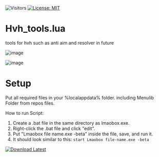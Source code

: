 ![Visitors](https://api.visitorbadge.io/api/visitors?path=https%3A%2F%2Fgithub.com%2Ftitaniummachine1%2FHvh_tools/blob/main/Hvh_tools.lua&label=Visitors&countColor=%23263759&style=plastic)
[![License: MIT](https://img.shields.io/badge/License-MIT-yellow.svg)](https://opensource.org/licenses/MIT)


# Hvh_tools.lua
tools for hvh such as anti aim and resolver in future

![image](https://user-images.githubusercontent.com/78664175/233135282-c3a2bfe6-dd69-47f0-9d54-441a2597c34e.png)

![image](https://user-images.githubusercontent.com/78664175/233135597-f45177ec-17f4-4048-92d9-91e7b8dd4ddd.png)

# Setup
Put all required files in your %localappdata% folder.
including Menulib Folder from repos files.

How to run Script:
  1. Create a .bat file in the same directory as lmaobox.exe.
  2. Right-click the .bat file and click "edit".
  3. Put "Lmaobox file name.exe -beta" inside the file, save, and run it.
  4. It should look similar to this: `start Lmaobox file-name.exe -beta`
  
[![Download Latest](https://img.shields.io/github/downloads/titaniummachine1/Hvh_tools.lua/total.svg?style=for-the-badge&logo=download&label=Download%20Latest)](https://github.com/titaniummachine1/Hvh_tools.lua/releases/latest/download/Hvh_tools.lua)

